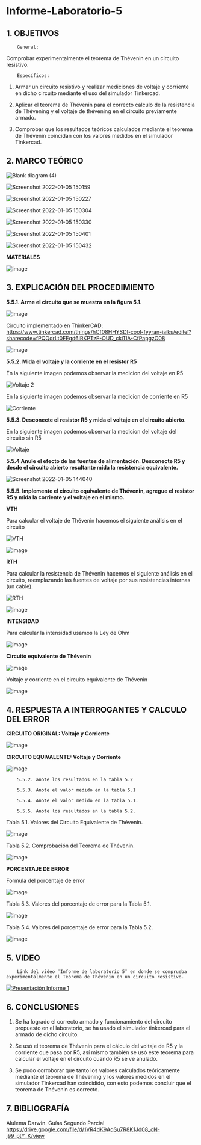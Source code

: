 # Informe-Laboratorio-5

## 1. OBJETIVOS
 
        General: 
        
Comprobar experimentalmente el teorema de Thévenin en un circuito resistivo.

        Específicos: 
 
1. Armar un circuito resistivo y realizar mediciones de voltaje y corriente en dicho circuito mediante el uso del simulador Tinkercad.
        
2. Aplicar el teorema de Thévenin para el correcto cálculo de la resistencia de Thévening y el voltaje de thévening en el circuito previamente armado.
        
3. Comprobar que los resultados teóricos calculados mediante el teorema de Thévenin coincidan con los valores medidos en el simulador Tinkercad.
 

## 2. MARCO TEÓRICO

![Blank diagram (4)](https://user-images.githubusercontent.com/93826527/148281324-145841db-0ab8-4482-8a53-1e60c5decbe4.png)

![Screenshot 2022-01-05 150159](https://user-images.githubusercontent.com/93826527/148281379-8a97b1b3-c157-4989-87c0-7ad340a909a1.png)

![Screenshot 2022-01-05 150227](https://user-images.githubusercontent.com/93826527/148281427-f5a42f35-9587-4a18-9bc1-c1f90f782528.png)

![Screenshot 2022-01-05 150304](https://user-images.githubusercontent.com/93826527/148281490-000773f3-51a7-4c9d-b7a4-28a81bbc7c59.png)

![Screenshot 2022-01-05 150330](https://user-images.githubusercontent.com/93826527/148281537-e2563599-e3ad-48eb-92fa-e5b0e7d5c25e.png)

![Screenshot 2022-01-05 150401](https://user-images.githubusercontent.com/93826527/148281611-8c5dacae-28a6-45ea-ab1a-2a77f9cdebbe.png)

![Screenshot 2022-01-05 150432](https://user-images.githubusercontent.com/93826527/148281687-91697d15-41a9-4b3b-985f-e85308f0df86.png)

**MATERIALES**

![image](https://user-images.githubusercontent.com/93396250/148418977-c0efaeb1-2c2a-4c96-8afc-34f67921733e.png)


## 3. EXPLICACIÓN DEL PROCEDIMIENTO

**5.5.1. Arme el circuito que se muestra en la figura 5.1.**

![image](https://user-images.githubusercontent.com/93396250/148305089-399b9fef-c15c-45b2-b1e8-bd3d795bfea2.png)

Circuito implementado en ThinkerCAD: https://www.tinkercad.com/things/hCf08HHYSDI-cool-fyyran-jaiks/editel?sharecode=fPQQdrLt0FEgd6lRKPTzF-OUD_cki11A-CfPapgzO08

![image](https://user-images.githubusercontent.com/93396250/148307513-f69bc9b8-276e-4de6-8159-89762e757114.png)


**5.5.2. Mida el voltaje y la corriente en el resistor R5**

En la siguiente imagen podemos observar la medicion del voltaje en R5

![Voltaje 2](https://user-images.githubusercontent.com/93834732/148552153-93246f31-37a3-4717-8e25-ec6ddd5a826f.GIF)

En la siguiente imagen podemos observar la medicion de corriente en R5

![Corriente](https://user-images.githubusercontent.com/93834732/148552279-0d389324-825d-45cb-a907-a1b66cd16777.GIF)


**5.5.3. Desconecte el resistor R5 y mida el voltaje en el circuito abierto.**

En la siguiente imagen podemos observar la medicion del voltaje del circuito sin R5

![Voltaje](https://user-images.githubusercontent.com/93834732/148551946-3de515fd-488c-423b-bc3b-a88b1c8c5637.GIF)



**5.5.4 Anule el efecto de las fuentes de alimentación. Desconecte R5 y desde el circuito abierto resultante mida la resistencia equivalente.**

![Screenshot 2022-01-05 144040](https://user-images.githubusercontent.com/93826527/148278631-407bd5c9-31fb-475c-a400-a7479ec06f57.png)


**5.5.5. Implemente el circuito equivalente de Thévenin, agregue el resistor R5 y mida la corriente y el voltaje en el mismo.**


**VTH**

Para calcular el voltaje de Thévenin hacemos el siguiente análisis en el circuito

![VTH](https://user-images.githubusercontent.com/93396250/148552359-b07a4994-978c-4734-a338-595867fc5380.jpg)


![image](https://user-images.githubusercontent.com/93396250/148469556-ef5d070c-cc61-4f93-9e9a-935bd0159b07.png)


**RTH**

Para calcular la resistencia de Thévenin hacemos el siguiente análisis en el circuito, reemplazando las fuentes de voltaje por sus resistencias internas (un cable). 

![RTH](https://user-images.githubusercontent.com/93396250/148552344-f91b2b74-e61e-4534-b754-63fa273e271f.jpg)


![image](https://user-images.githubusercontent.com/93396250/148469578-ecc51fe9-7ae5-426d-8d45-2f19558671fe.png)


**INTENSIDAD**

Para calcular la intensidad usamos la Ley de Ohm

![image](https://user-images.githubusercontent.com/93396250/148469776-db413449-7f1b-4a39-acf1-03e61553fd59.png)


**Circuito equivalente de Thévenin**

![image](https://user-images.githubusercontent.com/93396250/148468727-69c3b664-edce-49b7-b2c4-37533492a73b.png)

Voltaje y corriente en el circuito equivalente de Thévenin

![image](https://user-images.githubusercontent.com/93396250/148469026-941eca21-180b-4f80-9c9d-ebd00199e228.png)




## 4. RESPUESTA A INTERROGANTES Y CALCULO DEL ERROR
      
**CIRCUITO ORIGINAL: Voltaje y Corriente**

![image](https://user-images.githubusercontent.com/93396250/148552546-1a33d1b1-e592-4a25-8d4b-4ee396189cb0.png)



**CIRCUITO EQUIVALENTE: Voltaje y Corriente**

![image](https://user-images.githubusercontent.com/93396250/148494804-cdccd86a-eff4-4e2e-a8c5-3883875e1dda.png)


        5.5.2. anote los resultados en la tabla 5.2

        5.5.3. Anote el valor medido en la tabla 5.1

        5.5.4. Anote el valor medido en la tabla 5.1.

        5.5.5. Anote los resultados en la tabla 5.2.

Tabla 5.1. Valores del Circuito Equivalente de Thévenin.

![image](https://user-images.githubusercontent.com/93396250/148496194-81dd2fee-8a9c-4376-9b45-e90d6c2e9d95.png)



Tabla 5.2. Comprobación del Teorema de Thévenin.

![image](https://user-images.githubusercontent.com/93396250/148495400-0742135d-06d0-419b-88c8-961d351ba6e8.png)


**PORCENTAJE DE ERROR**

Formula del porcentaje de error

![image](https://user-images.githubusercontent.com/93396250/148498818-6f92a1c2-8396-4d17-985f-f4b17c0c6d34.png)


Tabla 5.3. Valores del porcentaje de error para la Tabla 5.1.

![image](https://user-images.githubusercontent.com/93396250/148500062-4d8a05db-e220-467a-a098-5ee0895a3b57.png)


Tabla 5.4. Valores del porcentaje de error para la Tabla 5.2.

![image](https://user-images.githubusercontent.com/93396250/148500168-6a3eec82-7e7d-4a4b-b647-addbfd707167.png)



## 5. VIDEO

        Link del video ¨Informe de laboratorio 5¨ en donde se comprueba experimentalmente el Teorema de Thévenin en un circuito resistivo.
 

 
[![Presentación Informe 1](https://img.youtube.com/vi/iyJIL712wRU/0.jpg)](https://www.youtube.com/watch?v=iyJIL712wRU)



## 6. CONCLUSIONES


   1. Se ha logrado el correcto armado y funcionamiento del circuito propuesto en el laboratorio, se ha usado el simulador tinkercad para el armado de dicho circuito.
        
   2. Se usó el teorema de Thévenin para el cálculo del voltaje de R5 y la corriente que pasa por R5, así mismo también se usó este teorema para calcular el voltaje en el circuito cuando R5 se ve anulado.
        
   3. Se pudo corroborar que tanto los valores calculados teóricamente mediante el teorema de Thévening y los valores medidos en el simulador Tinkercad han coincidido, con esto podemos concluir que el teorema de Thévenin es correcto.

## 7. BIBLIOGRAFÍA

Alulema Darwin. Guías Segundo Parcial https://drive.google.com/file/d/1VR4dK9AqSu7R8K1Jd08_cN-j99_ptY_K/view


